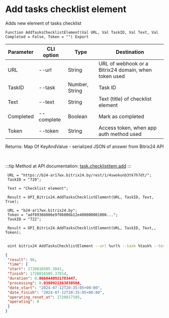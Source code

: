 ﻿---
sidebar_position: 1
---

# Add tasks checklist element
 Adds new element of tasks checklist



`Function AddTasksChecklistElement(Val URL, Val TaskID, Val Text, Val Completed = False, Token = "") Export`

 | Parameter | CLI option | Type | Destination |
 |-|-|-|-|
 | URL | --url | String | URL of webhook or a Bitrix24 domain, when token used |
 | TaskID | --task | Number, String | Task ID |
 | Text | --text | String | Text (title) of checklist element |
 | Completed | --complete | Boolean | Mark as completed |
 | Token | --token | String | Access token, when app auth method used |

 
 Returns: Map Of KeyAndValue - serialized JSON of answer from Bitrix24 API

<br/>

:::tip
Method at API documentation: [task.checklistitem.add](https://dev.1c-bitrix.ru/rest_help/tasks/task/checklistitem/add.php)
:::
<br/>


```bsl title="Code example"
 URL = "https://b24-ar17wx.bitrix24.by/rest/1/4swokunb3tk7h7dt/";
 TaskID = "720";
 
 Text = "Checklist element";
 
 Result = OPI_Bitrix24.AddTasksChecklistElement(URL, TaskID, Text, True);
 
 URL = "b24-ar17wx.bitrix24.by";
 Token = "adf89366006e9f06006b12e400000001000...";
 TaskID = "722";
 
 Result = OPI_Bitrix24.AddTasksChecklistElement(URL, TaskID, Text,, Token);
```
	


```sh title="CLI command example"
 
 oint bitrix24 AddTasksChecklistElement --url %url% --task %task% --text %text% --complete %complete% --token %token%

```

```json title="Result"
{
 "result": 96,
 "time": {
 "start": 1720816505.3041,
 "finish": 1720816505.37014,
 "duration": 0.0660440921783447,
 "processing": 0.0380921363830566,
 "date_start": "2024-07-12T20:35:05+00:00",
 "date_finish": "2024-07-12T20:35:05+00:00",
 "operating_reset_at": 1720817105,
 "operating": 0
 }
}
```
